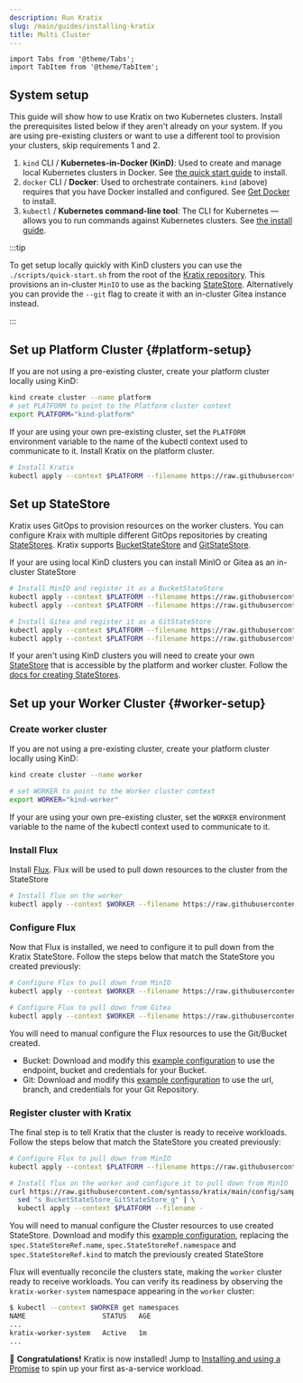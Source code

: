 ```yaml
---
description: Run Kratix
slug: /main/guides/installing-kratix
title: Multi Cluster
---
```

```mdx-code-block
import Tabs from '@theme/Tabs';
import TabItem from '@theme/TabItem';
```

## System setup

This guide will show how to use Kratix on two Kubernetes clusters. Install the prerequisites
listed below if they aren't already on your system. If you are using pre-existing clusters
or want to use a different tool to provision your clusters, skip requirements 1 and 2.

1. `kind` CLI / **Kubernetes-in-Docker (KinD)**:
   Used to create and manage local Kubernetes clusters in Docker. See [the quick start guide](https://kind.sigs.k8s.io/docs/user/quick-start/) to install.
2. `docker` CLI / **Docker**:
   Used to orchestrate containers. `kind` (above) requires that you have Docker installed and configured. See [Get Docker](https://docs.docker.com/get-docker/) to install.
3. `kubectl` / **Kubernetes command-line tool**:
   The CLI for Kubernetes — allows you to run commands against Kubernetes clusters. See [the install guide](https://kubernetes.io/docs/tasks/tools/#kubectl).

:::tip

To get setup locally quickly with KinD clusters you can use the `./scripts/quick-start.sh`
from the root of the [Kratix repository](https://github.com/syntasso/kratix). This provisions
an in-cluster `MinIO` to use as the backing [StateStore](../../05-reference/06-statestore/01-statestore.md).
Alternatively you can provide the `--git` flag to create it with an in-cluster Gitea
instance instead.

:::

## Set up Platform Cluster {#platform-setup}

If you are not using a pre-existing cluster, create your platform cluster locally using KinD:
```bash
kind create cluster --name platform
# set PLATFORM to point to the Platform cluster context
export PLATFORM="kind-platform"
```

If your are using your own pre-existing cluster, set the `PLATFORM` environment
variable to the name of the kubectl context used to communicate to it. Install Kratix
on the platform cluster.
```bash
# Install Kratix
kubectl apply --context $PLATFORM --filename https://raw.githubusercontent.com/syntasso/kratix/main/distribution/kratix.yaml
```

## Set up StateStore
Kratix uses GitOps to provision resources on the worker clusters. You can configure Kraix
with multiple different GitOps repositories by creating [StateStores](/docs/main/05-reference/06-statestore/01-statestore.md).
Kratix supports [BucketStateStore](/docs/main/05-reference/06-statestore/03-bucketstatestore.md)
and [GitStateStore](/docs/main/05-reference/06-statestore/02-gitstatestore.md).

If your are using local KinD clusters you can install MinIO or Gitea as an in-cluster StateStore

<Tabs className="boxedTabs" groupId="stateStore">
  <TabItem value="minio" label="Bucket (on KinD)">

  ```bash
  # Install MinIO and register it as a BucketStateStore
  kubectl apply --context $PLATFORM --filename https://raw.githubusercontent.com/syntasso/kratix/main/hack/platform/minio-install.yaml
  kubectl apply --context $PLATFORM --filename https://raw.githubusercontent.com/syntasso/kratix/main/config/samples/platform_v1alpha1_bucketstatestore.yaml
  ```

  </TabItem>

  <TabItem value="gitea" label="Git (on KinD)">

  ```bash
  # Install Gitea and register it as a GitStateStore
  kubectl apply --context $PLATFORM --filename https://raw.githubusercontent.com/syntasso/kratix/main/hack/platform/gitea-install.yaml
  kubectl apply --context $PLATFORM --filename https://raw.githubusercontent.com/syntasso/kratix/main/config/samples/platform_v1alpha1_gitstatestore.yaml
  ```

  </TabItem>

  <TabItem value="custom" label="Custom">

  If your aren't using KinD clusters you will need to create your own [StateStore](/docs/main/05-reference/06-statestore/01-statestore.md)
  that is accessible by the platform and worker cluster. Follow the [docs for creating StateStores](/docs/main/05-reference/06-statestore/01-statestore.md).

  </TabItem>

</Tabs>



## Set up your Worker Cluster {#worker-setup}

### Create worker cluster
If you are not using a pre-existing cluster, create your platform cluster locally using KinD:
```bash
kind create cluster --name worker

# set WORKER to point to the Worker cluster context
export WORKER="kind-worker"
```

If your are using your own pre-existing cluster, set the `WORKER` environment
variable to the name of the kubectl context used to communicate to it.

### Install Flux
Install [Flux](https://fluxcd.io/). Flux will be used to pull down resources to the
cluster from the StateStore
```bash
# Install flux on the worker
kubectl apply --context $WORKER --filename https://raw.githubusercontent.com/syntasso/kratix/main/hack/worker/gitops-tk-install.yaml
```


### Configure Flux
Now that Flux is installed, we need to configure it to pull down from the Kratix StateStore.
Follow the steps below that match the StateStore you created previously:

<Tabs className="boxedTabs" groupId="stateStore">
<TabItem value="minio" label="Bucket (on KinD)">

```bash
# Configure Flux to pull down from MinIO
kubectl apply --context $WORKER --filename https://raw.githubusercontent.com/syntasso/kratix/main/hack/worker/gitops-tk-resources.yaml
```

</TabItem>

<TabItem value="gitea" label="Git (on KinD)">

```bash
# Configure Flux to pull down from Gitea
kubectl apply --context $WORKER --filename https://raw.githubusercontent.com/syntasso/kratix/main/hack/worker/gitops-tk-resources-git.yaml
```

</TabItem>

<TabItem value="custom" label="Custom">

  You will need to manual configure the Flux resources to use the Git/Bucket created.

  - Bucket: Download and modify this [example configuration](https://raw.githubusercontent.com/syntasso/kratix/main/hack/worker/gitops-tk-resources.yaml)
    to use the endpoint, bucket and credentials for your Bucket.
  - Git: Download and modify this [example configuration](https://raw.githubusercontent.com/syntasso/kratix/main/hack/worker/gitops-tk-resources-git.yaml)
    to use the url, branch, and credentials for your Git Repository.

</TabItem>
</Tabs>

### Register cluster with Kratix

The final step is to tell Kratix that the cluster is ready to receive workloads.
Follow the steps below that match the StateStore you created previously:

<Tabs className="boxedTabs" groupId="stateStore">
<TabItem value="minio" label="Bucket (on KinD)">

```bash
# Configure Flux to pull down from MinIO
kubectl apply --context $PLATFORM --filename https://raw.githubusercontent.com/syntasso/kratix/main/config/samples/platform_v1alpha1_worker_cluster.yaml
```

</TabItem>

<TabItem value="gitea" label="Git (on KinD)">

```bash
# Install flux on the worker and configure it to pull down from MinIO
curl https://raw.githubusercontent.com/syntasso/kratix/main/config/samples/platform_v1alpha1_worker_cluster.yaml | \
  sed "s_BucketStateStore_GitStateStore_g" | \
  kubectl apply --context $PLATFORM --filename -
```

</TabItem>

<TabItem value="custom" label="Custom">

You will need to manual configure the Cluster resources to use created StateStore.
Download and modify this [example configuration](https://raw.githubusercontent.com/syntasso/kratix/main/config/samples/platform_v1alpha1_worker_cluster.yaml),
replacing the `spec.StateStoreRef.name`, `spec.StateStoreRef.namespace` and `spec.StateStoreRef.kind`
to match the previously created StateStore

</TabItem>
</Tabs>

Flux will eventually reconcile the clusters state, making the `worker` cluster ready
to receive workloads. You can verify its readiness by observing the `kratix-worker-system`
namespace appearing in the `worker` cluster:

```bash
$ kubectl --context $WORKER get namespaces
NAME                   STATUS   AGE
...
kratix-worker-system   Active   1m
...
```

🎉   **Congratulations!** Kratix is now installed! Jump to [Installing and using a Promise](installing-a-promise) to spin up your first as-a-service workload.
